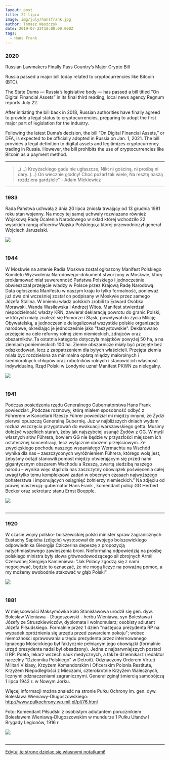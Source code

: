 ```yaml
---
layout: post
title: 22 lipca
image: img/july/hansfrank.jpg
author: Tomasz Waszczyk
date: 2019-07-22T10:00:00.000Z
tags:
  - Hans Frank
---
```


### 2020

Russian Lawmakers Finally Pass Country’s Major Crypto Bill

Russia passed a major bill today related to cryptocurrencies like Bitcoin (BTC).

The State Duma — Russia’s legislative body — has passed a bill titled “On Digital Financial Assets” in its final third reading, local news agency Regnum reports July 22.

After initiating the bill back in 2018, Russian authorities have finally agreed to provide a legal status to cryptocurrencies, preparing to adopt the first major part of legislation for the industry.

Following the latest Duma’s decision, the bill “On Digital Financial Assets,” or DFA, is expected to be officially adopted in Russia on Jan. 1, 2021. The bill provides a legal definition to digital assets and legitimizes cryptocurrency trading in Russia. However, the bill prohibits the use of cryptocurrencies like Bitcoin as a payment method.

---

>„(...) Krzyżackiego gadu nie ugłaszcze,
>Nikt ni gościną, ni prośbą ni dary.
>(...) On wiecznie głodny! Choć pożarł tak wiele,
>Na resztę naszą rozdziera gardziele” - Adam Mickiewicz

---

### 1983

Rada Państwa uchwałą z dnia 20 lipca zniosła trwający od 13 grudnia 1981 roku stan wojenny. Na mocy tej samej uchwały rozwiazano również Wojskową Radę Ocalenia Narodowego w skład której wchodziło 22 wysokich rangą oficerów Wojska Polskiego,a której przewodniczył generał Wojciech Jaruzelski.

<img src="./img/july/stanwojenny.jpg"><br><br>

### 1944

W Moskwie na antenie Radia Moskwa został ogłoszony Manifest Polskiego Komitetu Wyzwolenia Narodowego-dokument stworzony w Moskwie, który proklamować miał suwerenność Państwa Polskiego i jednocześnie obwieszczał przejęcie władzy w Polsce przez Krajową Radę Narodową.
Data ogłoszenia Manifestu w naszym kraju to tylko formalność, ponieważ już dwa dni wcześniej został on podpisany w Moskwie przez samego Józefa Stalina. W imieniu władz polskich zrobili to Edward Osóbka Morawski, Wanda Wasilewska i Andrzej Witos.
Manifest stwierdzał niepodzielność władzy KRN, zawierał deklarację powrotu do granic Polski, w których miały znaleźć się Pomorze i Śląsk, powoływał do życia Milicję Obywatelską, a jednocześnie delegalizował wszystkie polskie organizacje narodowe, określając je jednocześnie jako "faszystowskie".
Deklarowano przejęcie na cele reformy rolnej ziem niemieckich, zdrajców oraz obszarników. Ta ostatnia kategoria dotyczyła majątków powyżej 50 ha, a na ziemiach poniemieckich 100 ha. Ziemie obszarnicze miały być przejęte bez odszkodowań, lecz z zaopatrzeniem dla byłych właścicieli. Przejęta ziemia miała być rozdzielona za minimalna opłatą między małorolnych i średniorolnych chłopów oraz robotników rolnych i stanowić ich własność indywidualną.
Rząd Polski w Londynie uznał Manifest PKWN za nielegalny.

<img src="./img/july/manifest.jpg"><br><br>

### 1941

Podczas posiedzenia rządu Generalnego Gubernatorstwa Hans Frank powiedział:
„Podczas rozmowy, którą miałem sposobność odbyć z Führerem w
Kancelarii Rzeszy Führer powiedział
mi między innymi, że Żydzi pierwsi opuszczą Generalną Gubernię. Już w najbliższych dniach wydam rozkaz wszczęcia przygotowań do ewakuacji warszawskiego getta. Musimy
dołożyć wszelkich starań, żeby jak najszybciej usunąć Żydów z GG. W myśl własnych słów Führera, bowiem GG nie będzie w przyszłości miejscem ich ostatecznej koncentracji, lecz
wyłącznie obozem przejściowym. Ze
zwycięskiego pochodu naszego wspaniałego Wermachtu na Wschód wynika dla nas – zaszczyconych wyróżnieniem Führera, którego
wolą jest, żebyśmy odtąd stanowili pomost między otwierającym się przed nami gigantycznym obszarem Wschodu a Rzeszą, zwartą siedzibą naszego narodu – wynika więc stąd dla nas zaszczytny obowiązek
poświęcenia całej uwagi tylko temu
kompleksowi zadań w obecnych czasach najwyższego bohaterstwa i imponujących osiągnięć żołnierzy niemieckich.”
Na zdjęciu od prawej maszerują:
gubernator Hans Frank , komendant policji
GG Herbert Becker oraz sekretarz stanu
Ernst Boepple.

<img src="./img/july/hansfrank.jpg"><br><br>

---

### 1920

W czasie wojny polsko- bolszewickiej polski minister spraw zagranicznych Eustachy Sapieha (zdjęcie) wystosował do swojego bolszewickiego odpowiednika Gieorgija Cziczerina depeszę z propozycją natychmiastowego zawieszenia broni.
Nieformalną odpowiedzią na prośbę polskiego ministra były słowa głównodowodzącego sił zbrojnych Armii Czerwonej Siergieja Kamieniewa:
"Jak Polacy zgodzą się z nami negocjować, będzie to oznaczać, że nie mogą liczyć na poważną pomoc, a my możemy swobodnie atakować w głąb Polski"

<img src="./img/july/sapieha.jpg"><br><br>

### 1881

W miejscowości Maksymówka koło Stanisławowa urodził się gen. dyw. Bolesław Wieniawa - Długoszowski - herbu Wieniawa, syn Bolesława i Józefy ze Struszkiewiczów, dyplomata i wolnomularz; osobisty adiutant Józefa Piłsudskiego. Formalnie przez 1 dzień "następca prezydenta RP na wypadek opróżnienia się urzędu przed zawarciem pokoju"; wobec niemożności sprawowania urzędu prezydenta przez internowanego Ignacego Mościckiego był faktycznie pełniącym jego obowiązki (formalnie urząd prezydenta nadal był obsadzony). Jedna z najbarwniejszych postaci II RP. Poeta, lekarz wszech nauk medycznych, a także dziennikarz (redaktor naczelny "Dziennika Polskiego" w Detroit). Odznaczony Orderem Virtuti Militari V klasy, Krzyżem Komandorskim i Oficerskim Polonia Restituta, Krzyżem Niepodległości z Mieczami, czterokrotnie Krzyżem Walecznych, licznymi odznaczeniami zagranicznymi. Generał zginął śmiercią samobójczą 1 lipca 1942 r. w Nowym Jorku.

Więcej informacji można znaleźć na stronie Pułku Ochrony im. gen. dyw. Bolesława Wieniawy-Długoszowskiego:
http://www.pulkochrony.wp.mil.pl/pl/76.html

Foto: Komendant Piłsudski z osobistym adiutantem porucznikiem Bolesławem Wieniawą-Długoszowskim w mundurze 1 Pułku Ułanów I Brygady Legionów, 1916 r.

<img src="./img/july/wieniawa.jpg"><br><br>

---

<a href="https://github.com/TomaszWaszczyk/historia.waszczyk.com/edit/master/src/content/july-22.md" target="_blank">Edytuj tę stronę dzieląc się własnymi notatkami!</a>
